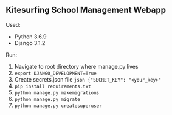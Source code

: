 ## Kitesurfing School Management Webapp


Used:
* Python 3.6.9
* Django 3.1.2


Run:


1. Navigate to root directory where manage.py lives
2. 
    ```export DJANGO_DEVELOPMENT=True```
4. Create secrets.json file 
    ````json {"SECRET_KEY": "<your_key>"````
4. ``` pip install requirements.txt ```
5. ``` python manage.py makemigrations ```
6. ``` python manage.py migrate ```
7. ``` python manage.py createsuperuser ```
